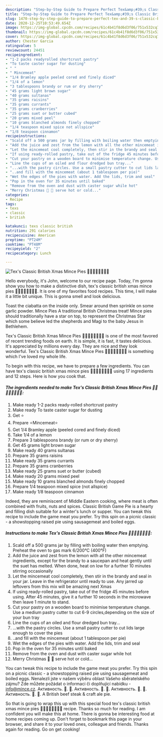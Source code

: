 ```yaml
---
description: "Step-by-Step Guide to Prepare Perfect Tex&amp;#39;s Classic British Xmas Mince Pies 🍲🍎🍋🍷🎄🎅🇬🇧"
title: "Step-by-Step Guide to Prepare Perfect Tex&amp;#39;s Classic British Xmas Mince Pies 🍲🍎🍋🍷🎄🎅🇬🇧"
slug: 1470-step-by-step-guide-to-prepare-perfect-tex-and-39-s-classic-british-xmas-mince-pies
date: 2020-12-25T10:53:49.654Z
image: https://img-global.cpcdn.com/recipes/61c4b41f8d6d3f06/751x532cq70/texs-classic-british-xmas-mince-pies-🍲🍎🍋🍷🎄🎅🇬🇧-recipe-main-photo.jpg
thumbnail: https://img-global.cpcdn.com/recipes/61c4b41f8d6d3f06/751x532cq70/texs-classic-british-xmas-mince-pies-🍲🍎🍋🍷🎄🎅🇬🇧-recipe-main-photo.jpg
cover: https://img-global.cpcdn.com/recipes/61c4b41f8d6d3f06/751x532cq70/texs-classic-british-xmas-mince-pies-🍲🍎🍋🍷🎄🎅🇬🇧-recipe-main-photo.jpg
author: Chester Garcia
ratingvalue: 5
reviewcount: 24451
recipeingredient:
- "1-2 packs readyrolled shortcrust pastry"
- "To taste caster sugar for dusting"
- " "
- " Mincemeat"
- "1/4 Bramley apple peeled cored and finely diced"
- "1/4 of a lemon"
- "3 tablespoons brandy or rum or dry sherry"
- "45 grams light brown sugar"
- "40 grams sultanas"
- "35 grams raisins"
- "35 grams currants"
- "35 grams cranberries"
- "25 grams suet or butter cubed"
- "20 grams mixed peel"
- "10 grams blanched almonds finely chopped"
- "1/4 teaspoon mixed spice not allspice"
- "1/8 teaspoon cinnamon"
recipeinstructions:
- "Scald off a 500 grams jar by filling with boiling water then emptying. Preheat the oven to gas mark 6/200°C (400°F)"
- "Add the juice and zest from the lemon with all the other mincemeat ingredients, except for the brandy to a saucepan and heat gently until the suet has melted. When done, heat on low for a further 10 minutes stirring occasionally"
- "Let the mincemeat cool completely, then stir in the brandy and seal in your jar. Leave in the refrigerator until ready to use. Any jarred up leftovers from this mix will be amazing next Xmas"
- "If using ready-rolled pastry, take out of the fridge 45 minutes before using. After 45 minutes, give it a further 10 seconds in the microwave then leave 1 minute to stand."
- "Cut your pastry on a wooden board to minimise temperature change. Use a medium pastry cutter to cut 6-9 circles,depending on the size of your bun tray"
- "Line the cups of an oiled and flour dredged bun tray..."
- "...with the pastry circles. Use a small pastry cutter to cut lids large enough to cover the pies"
- "..and fill with the mincemeat (about 1 tablespoon per pie)"
- "Wet the edges of the pies with water. Add the lids, trim and seal"
- "Pop in the oven for 35 minutes until baked"
- "Remove from the oven and dust with caster sugar while hot"
- "Merry Christmas 🎄 🎅 serve hot or cold..."
categories:
- Recipe
tags:
- texs
- classic
- british

katakunci: texs classic british 
nutrition: 291 calories
recipecuisine: American
preptime: "PT24M"
cooktime: "PT48M"
recipeyield: "2"
recipecategory: Lunch

---
```



![Tex&#39;s Classic British Xmas Mince Pies 🍲🍎🍋🍷🎄🎅🇬🇧](https://img-global.cpcdn.com/recipes/61c4b41f8d6d3f06/751x532cq70/texs-classic-british-xmas-mince-pies-🍲🍎🍋🍷🎄🎅🇬🇧-recipe-main-photo.jpg)

Hello everybody, it's John, welcome to our recipe page. Today, I'm gonna show you how to make a distinctive dish, tex&#39;s classic british xmas mince pies 🍲🍎🍋🍷🎄🎅🇬🇧. It is one of my favorites food recipes. This time, I will make it a little bit unique. This is gonna smell and look delicious.

Toast the ciabatta on the inside only. Smear around then sprinkle on some garlic powder. Mince Pies A traditional British Christmas treat! Mince pies should traditionally have a star on top, to represent the Christmas Star which some believe led the shepherds and Magi to the baby Jesus in Bethlehem.

Tex&#39;s Classic British Xmas Mince Pies 🍲🍎🍋🍷🎄🎅🇬🇧 is one of the most favored of recent trending foods on earth. It is simple, it is fast, it tastes delicious. It's appreciated by millions every day. They are nice and they look wonderful. Tex&#39;s Classic British Xmas Mince Pies 🍲🍎🍋🍷🎄🎅🇬🇧 is something which I've loved my whole life.


To begin with this recipe, we have to prepare a few ingredients. You can have tex&#39;s classic british xmas mince pies 🍲🍎🍋🍷🎄🎅🇬🇧 using 17 ingredients and 12 steps. Here is how you cook that.

<!--inarticleads1-->

##### The ingredients needed to make Tex&#39;s Classic British Xmas Mince Pies 🍲🍎🍋🍷🎄🎅🇬🇧:

1. Make ready 1-2 packs ready-rolled shortcrust pastry
1. Make ready To taste caster sugar for dusting
1. Get  ⭐
1. Prepare  ⭐Mincemeat⭐
1. Get 1/4 Bramley apple (peeled cored and finely diced)
1. Take 1/4 of a lemon
1. Prepare 3 tablespoons brandy (or rum or dry sherry)
1. Get 45 grams light brown sugar
1. Make ready 40 grams sultanas
1. Prepare 35 grams raisins
1. Make ready 35 grams currants
1. Prepare 35 grams cranberries
1. Make ready 25 grams suet or butter (cubed)
1. Make ready 20 grams mixed peel
1. Make ready 10 grams blanched almonds finely chopped
1. Prepare 1/4 teaspoon mixed spice (not allspice)
1. Make ready 1/8 teaspoon cinnamon


Indeed, they are reminiscent of Middle Eastern cooking, where meat is often combined with fruits, nuts and spices. Classic British Game Pie is a hearty and filling dish suitable for a winter&#39;s lunch or supper. You can tweak this recipe to include the game meat you prefer. Try this spin on a picnic classic - a showstopping raised pie using sausagemeat and boiled eggs. 

<!--inarticleads2-->

##### Instructions to make Tex&#39;s Classic British Xmas Mince Pies 🍲🍎🍋🍷🎄🎅🇬🇧:

1. Scald off a 500 grams jar by filling with boiling water then emptying. Preheat the oven to gas mark 6/200°C (400°F)
1. Add the juice and zest from the lemon with all the other mincemeat ingredients, except for the brandy to a saucepan and heat gently until the suet has melted. When done, heat on low for a further 10 minutes stirring occasionally
1. Let the mincemeat cool completely, then stir in the brandy and seal in your jar. Leave in the refrigerator until ready to use. Any jarred up leftovers from this mix will be amazing next Xmas
1. If using ready-rolled pastry, take out of the fridge 45 minutes before using. After 45 minutes, give it a further 10 seconds in the microwave then leave 1 minute to stand.
1. Cut your pastry on a wooden board to minimise temperature change. Use a medium pastry cutter to cut 6-9 circles,depending on the size of your bun tray
1. Line the cups of an oiled and flour dredged bun tray...
1. ...with the pastry circles. Use a small pastry cutter to cut lids large enough to cover the pies
1. ..and fill with the mincemeat (about 1 tablespoon per pie)
1. Wet the edges of the pies with water. Add the lids, trim and seal
1. Pop in the oven for 35 minutes until baked
1. Remove from the oven and dust with caster sugar while hot
1. Merry Christmas 🎄 🎅 serve hot or cold...


You can tweak this recipe to include the game meat you prefer. Try this spin on a picnic classic - a showstopping raised pie using sausagemeat and boiled eggs. Nenalezli jste v našem výběru oblast Vašeho sběratelského zájmu? Zde můžete požádat o informaci či doplňující nabídku - info@mince.cz. Активность. 🎃. 🎄. Активность. 🎃. 🎄. Активность. 🎃. 🎄. Активность. 🎃. 🎄. A British beef steak &amp; craft ale pie. 

So that is going to wrap this up with this special food tex&#39;s classic british xmas mince pies 🍲🍎🍋🍷🎄🎅🇬🇧 recipe. Thanks so much for reading. I am confident you will make this at home. There is gonna be interesting food at home recipes coming up. Don't forget to bookmark this page in your browser, and share it to your loved ones, colleague and friends. Thanks again for reading. Go on get cooking!
